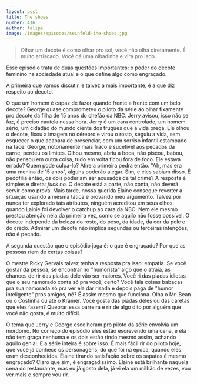 ```yaml
---
layout: post
title: The shoes
number: 416
author: felipe
image: /images/episodes/seinfeld-the-shoes.jpg
---
```


> Olhar um decote é como olhar pro sol, você não olha diretamente. É muito arriscado. Você dá uma olhadinha e vira pro lado.

Esse episódio trata de duas questões importantes: o poder do decote feminino na sociedade atual e o que define algo como engraçado.

A primeira que vamos discutir, e talvez a mais importante, é a que diz respeito ao decote.

O que um homem é capaz de fazer quando frente a frente com um belo decote? George quase comprometeu o piloto da série ao olhar fixamente pro decote da filha de 15 anos do chefão da NBC. Jerry avisou, isso não se faz, é preciso cautela nessa hora. Jerry é um cara controlado, um homem sério, um cidadão do mundo ciente dos truques que a vida prega. Ele olhou o decote, fixou a imagem no cérebro e virou o rosto, seguiu a vida, sem esquecer o que acabara de presenciar, com um sorriso infantil estampado na face. George, notoriamente mais fraco e sucetível aos pecados da carne, perdeu os limites. Olhou mesmo, abriu a boca, não piscou, babou, não pensou em outra coisa, tudo em volta ficou fora de foco. Ele estava errado? Quem pode culpa-lo? Atire a primeira pedra então. "Ah, mas era uma menina de 15 anos", alguns poderão alegar. Sim, e eles sabiam disso. É pedofilia então, os dois poderiam ser acusados de tal crime? A resposta é simples e direta: *fuck no*. O decote está a parte, não conta, não deverá servir como prova. Mais tarde, nossa querida Elaine consegue reverter a situação usando a mesma tática e provando meu argumento. Talvez por nunca ter explorado tais atributos, ninguém acreditou em seus olhos quando Lainie foi devolver o catchup ao cara da NBC. Nem ele mesmo prestou atenção nela da primeira vez, como se aquilo não fosse possível. O decote independe da beleza do rosto, do peso, da idade, da cor da pele e do credo. Admirar um decote não implica segundas ou terceiras intenções, não é pecado.

A segunda questão que o episódio joga é: o que é engraçado? Por que as pessoas riem de certas coisas?

O mestre Ricky Gervais talvez tenha a resposta pra isso: empatia. Se você gostar da pessoa, se encontrar no "humorista" algo que o atraia, as chances de rir das piadas dele vão ser maiores. Você ri das piadas idiotas que o seu namorado conta só pra você, certo? Você fala coisas babacas pra sua namorada só pra ver ela dar risada e depois paga de "humor inteligente" pros amigos, né? É assim mesmo que funciona. Olha o Mr. Bean ou o Costinha ou até o Kramer. Você gosta das piadas deles ou das caretas que eles fazem? Quebrar essa barreira e rir de algo dito por alguém que você não gosta, é muito difícil.

O tema que Jerry e George escolheram pro piloto da série envolvia um mordomo. No começo do episódio eles estão escrevendo uma cena, e ela não tem graça nenhuma e os dois estão rindo mesmo assim, achando aquilo genial. E a série inteira é sobre isso. É mais fácil rir do piloto hoje, que você já conhece os personagens, do que foi na época, quando eles eram desconhecidos. Elaine tirando satisfação sobre os sapatos é mesmo engraçado? Claro que sim, é engraçadíssimo. Elaine está brilhante naquela cena do restaurante, mas eu já gosto dela, já vi ela um milhão de vezes, vou ver mais e sempre vou rir.